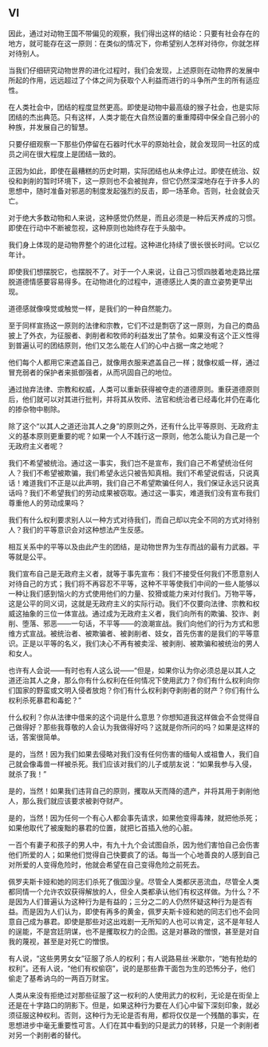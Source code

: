 ## VI

因此，通过对动物王国不带偏见的观察，我们得出这样的结论：只要有社会存在的地方，就可能存在这一原则：在类似的情况下，你希望别人怎样对待你，你就怎样对待别人。

当我们仔细研究动物世界的进化过程时，我们会发现，上述原则在动物界的发展中所起的作用，远远超过了个体之间为获取个人利益而进行的斗争所产生的所有适应性。

在人类社会中，团结的程度显然更高。即使是动物中最高级的猴子社会，也是实际团结的杰出典范。只有这样，人类才能在大自然设置的重重障碍中保全自己弱小的种族，并发展自己的智慧。

只要仔细观察一下那些仍停留在石器时代水平的原始社会，就会发现同一社区的成员之间在很大程度上是团结一致的。

正因为如此，即使在最糟糕的历史时期，实际团结也从未停止过。即使在统治、奴役和剥削的暂时环境下，这一原则也不会被抛弃，但它仍然深深地存在于许多人的思想中，随时准备对邪恶的制度发起强烈的反击，即一场革命。否则，社会就会灭亡。

对于绝大多数动物和人来说，这种感觉仍然是，而且必须是一种后天养成的习惯。即使在行动中不断被忽视，这种原则也始终存在于头脑中。

我们身上体现的是动物界整个的进化过程。这种进化持续了很长很长时间。它以亿年计。

即使我们想摆脱它，也摆脱不了。对于一个人来说，让自己习惯四肢着地走路比摆脱道德情感要容易得多。在动物进化的过程中，道德感比人类的直立姿势更早出现。

道德感就像嗅觉或触觉一样，是我们的一种自然能力。

至于同样宣扬这一原则的法律和宗教，它们不过是剽窃了这一原则，为自己的商品披上了外衣，为征服者、剥削者和牧师的利益发出了禁令。如果没有这个正义性得到普遍认可的团结原则，他们又怎么能在人们的心中占据一席之地呢？

他们每个人都用它来遮盖自己，就像用衣服来遮盖自己一样；就像权威一样，通过冒充弱者的保护者来抵御强者，从而巩固自己的地位。

通过抛弃法律、宗教和权威，人类可以重新获得被夺走的道德原则。重获道德原则后，他们就可以对其进行批判，并将其从牧师、法官和统治者已经毒化并仍在毒化的掺杂物中剔除。

除了这个“以其人之道还治其人之身”的原则之外，还有什么比平等原则、无政府主义的基本原则更重要的呢？如果一个人不践行这一原则，他怎么能认为自己是一个无政府主义者呢？

我们不希望被统治。通过这一事实，我们岂不是宣布，我们自己不希望统治任何人？我们不希望被欺骗，我们希望永远只被告知真相。我们不希望说假话，只说真话！难道我们不正是以此声明，我们自己不希望欺骗任何人，我们保证永远只说真话吗？我们不希望我们的劳动成果被窃取。通过这一事实，难道我们没有宣布我们尊重他人的劳动成果吗？

我们有什么权利要求别人以一种方式对待我们，而自己却以完全不同的方式对待别人？我们的平等意识会对这种想法产生反感。

相互关系中的平等以及由此产生的团结，是动物世界为生存而战的最有力武器。平等就是公平。

我们宣布自己是无政府主义者，就等于事先宣布：我们不接受任何我们不愿意别人对待自己的方式；我们将不再容忍不平等，这种不平等使我们中间的一些人能够以一种让我们感到恼火的方式使用他们的力量、狡猾或能力来对付我们。万物平等，这是公平的同义词，这就是无政府主义的实际行动。我们不仅要向法律、宗教和权威这抽象的三位一体宣战。通过成为无政府主义者，我们向所有的欺骗、狡诈、剥削、堕落、邪恶——一句话，不平等——的浪潮宣战。我们向他们的行为方式和思维方式宣战。被统治者、被欺骗者、被剥削者、妓女，首先伤害的是我们的平等意识。正是以平等的名义，我们决心不再有被卖淫、被剥削、被欺骗和被统治的男人和女人。

也许有人会说——有时也有人这么说——“但是，如果你认为你必须总是以其人之道还治其人之身，那么你有什么权利在任何情况下使用武力？你们有什么权利向你们国家的野蛮或文明入侵者放炮？你们有什么权利剥夺剥削者的财产？你们有什么权利杀死暴君和毒蛇？”

什么权利？你从法律中借来的这个词是什么意思？你想知道我这样做会不会觉得自己做得好？那些我尊敬的人会认为我做得好吗？这就是你所问的吗？如果是这样的话，答案很简单。

是的，当然！因为我们如果去侵略对我们没有任何伤害的缅甸人或祖鲁人，我们自己就会像毒兽一样被杀死。我们应该对我们的儿子或朋友说：“如果我参与入侵，就杀了我！”

是的，当然！如果我们违背自己的原则，攫取从天而降的遗产，并将其用于剥削他人，那么我们就应该要求被剥夺财产。

是的，当然！因为任何一个有心人都会事先请求，如果他变得毒辣，就把他杀死；如果他取代了被废黜的暴君的位置，就把匕首插入他的心脏。

一百个有妻子和孩子的男人中，有九十九个会试图自杀，因为他们害怕自己会伤害他们所爱的人；如果他们觉得自己快要疯了的话。每当一个心地善良的人感到自己对所爱的人变得危险时，他就会希望在自己变得危险之前死去。

佩罗夫斯卡娅和她的同志们杀死了俄国沙皇。尽管全人类都厌恶流血，尽管全人类都同情一个允许农奴获得解放的人，但全人类都承认他们有权这样做。为什么？不是因为人们普遍认为这种行为是有益的；三分之二的人仍然怀疑这种行为是否有益。而是因为人们认为，即使有再多的黄金，佩罗夫斯卡娅和她的同志们也不会同意自己成为暴君。即使是那些对这出戏剧一无所知的人也可以肯定，这不是年轻人的逞能，不是宫廷阴谋，也不是攫取权力的企图。这是对暴政的憎恨，甚至是对自我的蔑视，甚至是对死亡的憎恨。

有人说，“这些男男女女”征服了杀人的权利；有人说路易丝·米歇尔，“她有抢劫的权利”。还有人说，“他们有权偷窃”，说的是那些靠干面包为生的恐怖分子，他们偷走了基希讷乌的一两百万财宝。

人类从来没有拒绝过对那些征服了这一权利的人使用武力的权利，无论是在街垒上还是在十字路口的阴影下。但是，如果这种行为要在人们心中留下深刻印象，就必须征服这种权利。否则，这种行为无论是否有用，都将仅仅是一个残酷的事实，在思想进步中毫无重要性可言。人们在其中看到的只是武力的转移，只是一个剥削者对另一个剥削者的替代。

